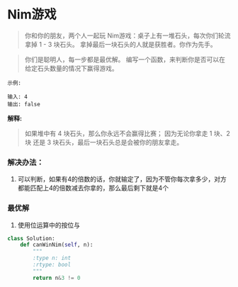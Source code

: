 # Nim游戏

> 你和你的朋友，两个人一起玩 Nim游戏：桌子上有一堆石头，每次你们轮流拿掉 1 - 3 块石头。 拿掉最后一块石头的人就是获胜者。你作为先手。

> 你们是聪明人，每一步都是最优解。 编写一个函数，来判断你是否可以在给定石头数量的情况下赢得游戏。

```
示例:

输入: 4
输出: false
```

**解释:**
> 如果堆中有 4 块石头，那么你永远不会赢得比赛；
> 因为无论你拿走 1 块、2 块 还是 3 块石头，最后一块石头总是会被你的朋友拿走。


### 解决办法：
1. 可以判断，如果有4的倍数的话，你就输定了，因为不管你每次拿多少，对方都能匹配上4的倍数减去你拿的，那么最后剩下就是4个


### 最优解
1. 使用位运算中的按位与
```python
class Solution:
    def canWinNim(self, n):
        """
        :type n: int
        :rtype: bool
        """
        return n&3 != 0
```